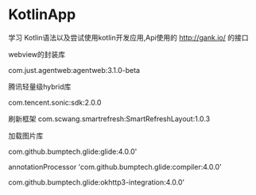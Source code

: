 # KotlinApp
学习 Kotlin语法以及尝试使用kotlin开发应用,Api使用的 http://gank.io/ 的接口


 webview的封装库
 
com.just.agentweb:agentweb:3.1.0-beta


腾讯轻量级hybrid库

com.tencent.sonic:sdk:2.0.0


 刷新框架
com.scwang.smartrefresh:SmartRefreshLayout:1.0.3


 加载图片库
 
com.github.bumptech.glide:glide:4.0.0'

annotationProcessor 'com.github.bumptech.glide:compiler:4.0.0'

com.github.bumptech.glide:okhttp3-integration:4.0.0'
